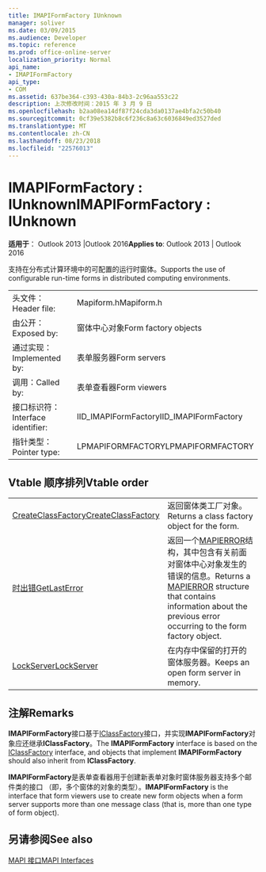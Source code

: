 ```yaml
---
title: IMAPIFormFactory IUnknown
manager: soliver
ms.date: 03/09/2015
ms.audience: Developer
ms.topic: reference
ms.prod: office-online-server
localization_priority: Normal
api_name:
- IMAPIFormFactory
api_type:
- COM
ms.assetid: 637be364-c393-430a-84b3-2c96aa553c22
description: 上次修改时间：2015 年 3 月 9 日
ms.openlocfilehash: b2aa08ea14df87f24cda3da0137ae4bfa2c50b40
ms.sourcegitcommit: 0cf39e5382b8c6f236c8a63c6036849ed3527ded
ms.translationtype: MT
ms.contentlocale: zh-CN
ms.lasthandoff: 08/23/2018
ms.locfileid: "22576013"
---
```

# <a name="imapiformfactory--iunknown"></a><span data-ttu-id="47d60-103">IMAPIFormFactory : IUnknown</span><span class="sxs-lookup"><span data-stu-id="47d60-103">IMAPIFormFactory : IUnknown</span></span>

  
  
<span data-ttu-id="47d60-104">**适用于**： Outlook 2013 |Outlook 2016</span><span class="sxs-lookup"><span data-stu-id="47d60-104">**Applies to**: Outlook 2013 | Outlook 2016</span></span> 
  
<span data-ttu-id="47d60-105">支持在分布式计算环境中的可配置的运行时窗体。</span><span class="sxs-lookup"><span data-stu-id="47d60-105">Supports the use of configurable run-time forms in distributed computing environments.</span></span> 
  
|||
|:-----|:-----|
|<span data-ttu-id="47d60-106">头文件：</span><span class="sxs-lookup"><span data-stu-id="47d60-106">Header file:</span></span>  <br/> |<span data-ttu-id="47d60-107">Mapiform.h</span><span class="sxs-lookup"><span data-stu-id="47d60-107">Mapiform.h</span></span>  <br/> |
|<span data-ttu-id="47d60-108">由公开：</span><span class="sxs-lookup"><span data-stu-id="47d60-108">Exposed by:</span></span>  <br/> |<span data-ttu-id="47d60-109">窗体中心对象</span><span class="sxs-lookup"><span data-stu-id="47d60-109">Form factory objects</span></span>  <br/> |
|<span data-ttu-id="47d60-110">通过实现：</span><span class="sxs-lookup"><span data-stu-id="47d60-110">Implemented by:</span></span>  <br/> |<span data-ttu-id="47d60-111">表单服务器</span><span class="sxs-lookup"><span data-stu-id="47d60-111">Form servers</span></span>  <br/> |
|<span data-ttu-id="47d60-112">调用：</span><span class="sxs-lookup"><span data-stu-id="47d60-112">Called by:</span></span>  <br/> |<span data-ttu-id="47d60-113">表单查看器</span><span class="sxs-lookup"><span data-stu-id="47d60-113">Form viewers</span></span>  <br/> |
|<span data-ttu-id="47d60-114">接口标识符：</span><span class="sxs-lookup"><span data-stu-id="47d60-114">Interface identifier:</span></span>  <br/> |<span data-ttu-id="47d60-115">IID_IMAPIFormFactory</span><span class="sxs-lookup"><span data-stu-id="47d60-115">IID_IMAPIFormFactory</span></span>  <br/> |
|<span data-ttu-id="47d60-116">指针类型：</span><span class="sxs-lookup"><span data-stu-id="47d60-116">Pointer type:</span></span>  <br/> |<span data-ttu-id="47d60-117">LPMAPIFORMFACTORY</span><span class="sxs-lookup"><span data-stu-id="47d60-117">LPMAPIFORMFACTORY</span></span>  <br/> |
   
## <a name="vtable-order"></a><span data-ttu-id="47d60-118">Vtable 顺序排列</span><span class="sxs-lookup"><span data-stu-id="47d60-118">Vtable order</span></span>

|||
|:-----|:-----|
|[<span data-ttu-id="47d60-119">CreateClassFactory</span><span class="sxs-lookup"><span data-stu-id="47d60-119">CreateClassFactory</span></span>](imapiformfactory-createclassfactory.md) <br/> |<span data-ttu-id="47d60-120">返回窗体类工厂对象。</span><span class="sxs-lookup"><span data-stu-id="47d60-120">Returns a class factory object for the form.</span></span>  <br/> |
|[<span data-ttu-id="47d60-121">时出错</span><span class="sxs-lookup"><span data-stu-id="47d60-121">GetLastError</span></span>](imapiformfactory-getlasterror.md) <br/> |<span data-ttu-id="47d60-122">返回一个[MAPIERROR](mapierror.md)结构，其中包含有关前面对窗体中心对象发生的错误的信息。</span><span class="sxs-lookup"><span data-stu-id="47d60-122">Returns a [MAPIERROR](mapierror.md) structure that contains information about the previous error occurring to the form factory object.</span></span>  <br/> |
|[<span data-ttu-id="47d60-123">LockServer</span><span class="sxs-lookup"><span data-stu-id="47d60-123">LockServer</span></span>](imapiformfactory-lockserver.md) <br/> |<span data-ttu-id="47d60-124">在内存中保留的打开的窗体服务器。</span><span class="sxs-lookup"><span data-stu-id="47d60-124">Keeps an open form server in memory.</span></span>  <br/> |
   
## <a name="remarks"></a><span data-ttu-id="47d60-125">注解</span><span class="sxs-lookup"><span data-stu-id="47d60-125">Remarks</span></span>

<span data-ttu-id="47d60-126">**IMAPIFormFactory**接口基于[IClassFactory](http://msdn.microsoft.com/en-us/library/ms694364%28VS.85%29.aspx)接口，并实现**IMAPIFormFactory**对象应还继承**IClassFactory**。</span><span class="sxs-lookup"><span data-stu-id="47d60-126">The **IMAPIFormFactory** interface is based on the [IClassFactory](http://msdn.microsoft.com/en-us/library/ms694364%28VS.85%29.aspx) interface, and objects that implement **IMAPIFormFactory** should also inherit from **IClassFactory**.</span></span>
  
 <span data-ttu-id="47d60-127">**IMAPIFormFactory**是表单查看器用于创建新表单对象时窗体服务器支持多个邮件类的接口 （即，多个窗体的对象的类型）。</span><span class="sxs-lookup"><span data-stu-id="47d60-127">**IMAPIFormFactory** is the interface that form viewers use to create new form objects when a form server supports more than one message class (that is, more than one type of form object).</span></span> 
  
## <a name="see-also"></a><span data-ttu-id="47d60-128">另请参阅</span><span class="sxs-lookup"><span data-stu-id="47d60-128">See also</span></span>



[<span data-ttu-id="47d60-129">MAPI 接口</span><span class="sxs-lookup"><span data-stu-id="47d60-129">MAPI Interfaces</span></span>](mapi-interfaces.md)

